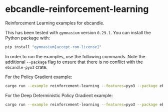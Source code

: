 # ebcandle-reinforcement-learning

Reinforcement Learning examples for ebcandle.

This has been tested with `gymnasium` version `0.29.1`. You can install the
Python package with:
```bash
pip install "gymnasium[accept-rom-license]"
```

In order to run the examples, use the following commands. Note the additional
`--package` flag to ensure that there is no conflict with the `ebcandle-pyo3`
crate.

For the Policy Gradient example:
```bash
cargo run --example reinforcement-learning --features=pyo3 --package ebcandle-examples -- pg
```

For the Deep Deterministic Policy Gradient example:
```bash
cargo run --example reinforcement-learning --features=pyo3 --package ebcandle-examples -- ddpg
```
